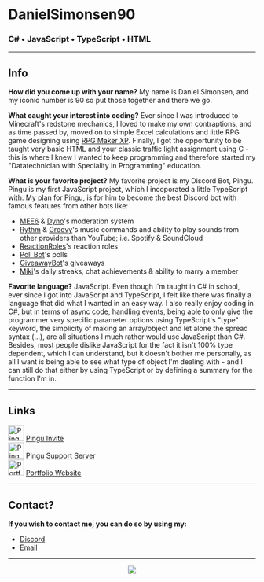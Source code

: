 # DanielSimonsen90
### C# • JavaScript • TypeScript • HTML 

***

## Info
**How did you come up with your name?**
My name is Daniel Simonsen, and my iconic number is 90 so put those together and there we go.

**What caught your interest into coding?**
Ever since I was introduced to Minecraft's redstone mechanics, I loved to make my own contraptions, and as time passed by, moved on to simple Excel calculations and little RPG game designing using [RPG Maker XP](https://www.rpgmakerweb.com/products/rpg-maker-xp).
Finally, I got the opportunity to be taught very basic HTML and your classic traffic light assignment using C - this is where I knew I wanted to keep programming and therefore started my "Datatechnician with Speciality in Programming" education.

**What is your favorite project?**
My favorite project is my Discord Bot, Pingu.
Pingu is my first JavaScript project, which I incoporated a little TypeScript with.
My plan for Pingu, is for him to become the best Discord bot with famous features from other bots like:
* [MEE6](https://mee6.xyz/dashboard) & [Dyno](https://dyno.gg/account)'s moderation system
* [Rythm](https://rythm.fm/) & [Groovy](https://groovy.bot/)'s music commands and ability to play sounds from other providers than YouTube; i.e. Spotify & SoundCloud
* [ReactionRoles](https://top.gg/bot/550613223733329920)'s reaction roles
* [Poll Bot](https://top.gg/bot/pollbot)'s polls
* [GiveawayBot](https://giveawaybot.party/)'s giveaways
* [Miki](https://top.gg/bot/miki)'s daily streaks, chat achievements & ability to marry a member

**Favorite language?**
JavaScript.
Even though I'm taught in C# in school, ever since I got into JavaScript and TypeScript, I felt like there was finally a language that did what I wanted in an easy way.
I also really enjoy coding in C#, but in terms of async code, handling events, being able to only give the programmer very specific parameter options using TypeScript's "type" keyword, the simplicity of making an array/object and let alone the spread syntax (...), are all situations I much rather would use JavaScript than C#.
Besides, most people dislike JavaScript for the fact it isn't 100% type dependent, which I can understand, but it doesn't bother me personally, as all I want is being able to see what type of object I'm dealing with - and I can still do that either by using TypeScript or by defining a summary for the function I'm in.

***

## Links
<img src="https://media.discordapp.net/attachments/791312246063104033/844436535813734400/The_Blogger.png" alt="Pingu Invite" width="32px" height="32px" style="display:inline" />
<a href="https://discord.com/api/oauth2/authorize?client_id=562176550674366464&permissions=8&scope=applications.commands%20bot" style="font-size="32px">Pingu Invite</a>
<br />

<img alt="Pingu Support Server" src="https://media.discordapp.net/attachments/805500972305612851/835532058679574549/Badge_Support_Team.png" width="32px" height="32px" />
<a href="https://discord.gg/gbxRV4Ekvh" style="font-size="32px" >Pingu Support Server</a>
<br />

<img src="https://danhosaurportfolio.azurewebsites.net/Images/Logo.png" alt="Portfolio Website" width="32px" height="32px" style="display:inline" />
<a href="https://danhosaurportfolio.azurewebsites.net/" style="font-size="32px" >Portfolio Website</a>
<br />

***

## Contact?
**If you wish to contact me, you can do so by using my:**
* [Discord](https://discord.com/channels/@me/245572699894710272)
* [Email](mailto:danielsimonsen90)

***

<p align="center">
  <img id="danielSimonsen90Activity" align="center" src="https://github-readme-stats.vercel.app/api?username=danielsimonsen90&show_icons=true&count_private=true&hide_border=true&icon_color=C1C1C1&bg_color=121821&title_color=FF5132&text_color=969696"/>
</p>